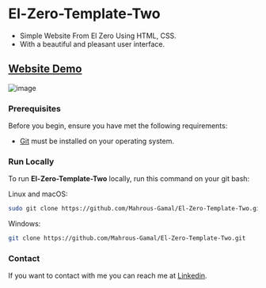 # El-Zero-Template-Two
- Simple Website From El Zero Using HTML, CSS.
- With a beautiful and pleasant user interface.

## [Website Demo](https://mahrous-gamal.github.io/Kasper/)

![image](https://github.com/Mahrous-Gamal/Kasper/assets/105131896/fa1eecc2-4bb0-489b-95e6-ebff1443bd05)

### Prerequisites

Before you begin, ensure you have met the following requirements:

* [Git](https://git-scm.com/downloads "Download Git") must be installed on your operating system.

### Run Locally

To run **El-Zero-Template-Two** locally, run this command on your git bash:

Linux and macOS:

```bash
sudo git clone https://github.com/Mahrous-Gamal/El-Zero-Template-Two.git
```
Windows:

```bash
git clone https://github.com/Mahrous-Gamal/El-Zero-Template-Two.git
```

### Contact

If you want to contact with me you can reach me at [Linkedin](https://www.linkedin.com/in/mahrous-gamal-044693218/).
